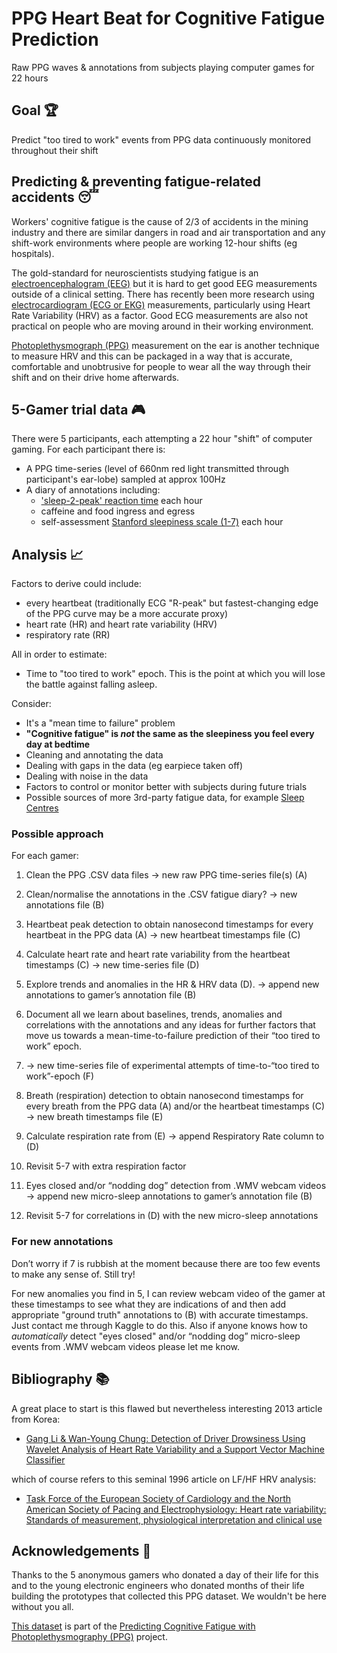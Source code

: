 # PPG Heart Beat for Cognitive Fatigue Prediction
Raw PPG waves & annotations from subjects playing computer games for 22 hours

## Goal 🏆

Predict "too tired to work" events from PPG data continuously monitored throughout their shift

## Predicting & preventing fatigue-related accidents 😴

Workers' cognitive fatigue is the cause of 2/3 of accidents in the mining industry and there are similar dangers in road and air transportation and any shift-work environments where people are working 12-hour shifts (eg hospitals).

The gold-standard for neuroscientists studying fatigue is an [electroencephalogram (EEG)](https://en.wikipedia.org/wiki/Electroencephalography) but it is hard to get good EEG measurements outside of a clinical setting. There has recently been more research using [electrocardiogram (ECG or EKG)](https://en.wikipedia.org/wiki/Electrocardiography) measurements, particularly using Heart Rate Variability (HRV) as a factor. Good ECG measurements are also not practical on people who are moving around in their working environment.

[Photoplethysmograph (PPG)](https://en.wikipedia.org/wiki/Photoplethysmogram) measurement on the ear is another technique to measure HRV and this can be packaged in a way that is accurate, comfortable and unobtrusive for people to wear all the way through their shift and on their drive home afterwards.

## 5-Gamer trial data 🎮

There were 5 participants, each attempting a 22 hour "shift" of computer gaming. For each participant there is:

- A PPG time-series (level of 660nm red light transmitted through participant's ear-lobe) sampled at approx 100Hz
- A diary of annotations including:
  - ['sleep-2-peak' reaction time](https://sleep-2-peak.com/) each hour
  - caffeine and food ingress and egress
  - self-assessment [Stanford sleepiness scale (1-7)](https://web.stanford.edu/~dement/sss.html) each hour

## Analysis 📈

Factors to derive could include:

  - every heartbeat (traditionally ECG "R-peak" but fastest-changing edge of the PPG curve may be a more accurate proxy)
  - heart rate (HR) and heart rate variability (HRV)
  - respiratory rate (RR)

All in order to estimate:

- Time to "too tired to work" epoch. This is the point at which you will lose the battle against falling asleep.

Consider:

- It's a "mean time to failure" problem
- **"Cognitive fatigue" is *not* the same as the sleepiness you feel every day at bedtime**
- Cleaning and annotating the data
- Dealing with gaps in the data (eg earpiece taken off)
- Dealing with noise in the data
- Factors to control or monitor better with subjects during future trials
- Possible sources of more 3rd-party fatigue data, for example [Sleep Centres](https://en.wikipedia.org/wiki/Polysomnography)


### Possible approach

For each gamer:

1. Clean the PPG .CSV data files -&gt; new raw PPG time-series file(s) (A)
2. Clean/normalise the annotations in the .CSV fatigue diary? -&gt; new annotations file (B)
3. Heartbeat peak detection to obtain nanosecond timestamps for every heartbeat in the PPG data (A) -&gt; new heartbeat timestamps file (C)
4. Calculate heart rate and heart rate variability from the heartbeat timestamps (C) -&gt; new time-series file (D)
5. Explore trends and anomalies in the HR & HRV data (D). -&gt; append new annotations to gamer’s annotation file (B)
6. Document all we learn about baselines, trends, anomalies and correlations with the annotations and any ideas for further factors that move us towards a mean-time-to-failure prediction of their “too tired to work” epoch.
7. -&gt; new time-series file of experimental attempts of time-to-“too tired to work”-epoch (F) 

8. Breath (respiration) detection to obtain nanosecond timestamps for every breath from the PPG data (A) and/or the heartbeat timestamps (C) -&gt; new breath timestamps file (E)
9. Calculate respiration rate from (E) -&gt; append Respiratory Rate column to (D)
10. Revisit 5-7 with extra respiration factor

11. Eyes closed and/or “nodding dog” detection from .WMV webcam videos -&gt; append new micro-sleep annotations to gamer’s annotation file (B)
12. Revisit 5-7 for correlations in (D) with the new micro-sleep annotations

### For new annotations

Don’t worry if 7 is rubbish at the moment because there are too few events to make any sense of. Still try!

For new anomalies you find in 5, I can review webcam video of the gamer at these timestamps to see what they are indications of and then add appropriate "ground truth" annotations to (B) with accurate timestamps. Just contact me through Kaggle to do this. Also if anyone knows how to *automatically* detect "eyes closed" and/or “nodding dog” micro-sleep events from .WMV webcam videos please let me know.

## Bibliography  📚

A great place to start is this flawed but nevertheless interesting 2013 article from Korea: 

- [Gang Li & Wan-Young Chung: Detection of Driver Drowsiness Using Wavelet Analysis of Heart Rate Variability and a Support Vector Machine Classifier](https://www.researchgate.net/publication/259246802_Detection_of_Driver_Drowsiness_Using_Wavelet_Analysis_of_Heart_Rate_Variability_and_a_Support_Vector_Machine_Classifier)

which of course refers to this seminal 1996 article on LF/HF HRV analysis:

- [Task Force of the European Society of Cardiology and the North American Society of Pacing and Electrophysiology: Heart rate variability: Standards of measurement, physiological interpretation and clinical use](https://www.researchgate.net/publication/303183789_Heart_rate_variability_Standards_of_measurement_physiological_interpretation_and_clinical_use_Task_Force_of_the_European_Society_of_Cardiology_and_the_North_American_Society_of_Pacing_and_Electrophysi)

## Acknowledgements 🙏

Thanks to the 5 anonymous gamers who donated a day of their life for this and to the young electronic engineers who donated months of their life building the prototypes that collected this PPG dataset. We wouldn't be here without you all.

[This dataset](https://www.researchgate.net/publication/330842559_5_Gamers_x_24_hours) is part of the [Predicting Cognitive Fatigue with Photoplethysmography (PPG)](https://www.researchgate.net/project/Predicting-Cognitive-Fatigue-with-Photoplethysmography-PPG) project.